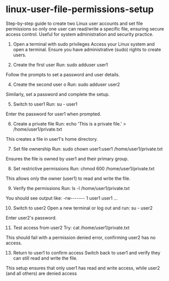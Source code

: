# linux-user-file-permissions-setup
Step-by-step guide to create two Linux user accounts and set file permissions so only one user can read/write a specific file, ensuring secure access control. Useful for system administration and security practice.
1.	Open a terminal with sudo privileges
Access your Linux system and open a terminal.
Ensure you have administrative (sudo) rights to create users.

3.	Create the first user
Run: sudo adduser user1

Follow the prompts to set a password and user details.

4.	Create the second user
o	Run: sudo adduser user2

Similarly, set a password and complete the setup.

5.	Switch to user1
Run: su - user1

Enter the password for user1 when prompted.

6.	Create a private file
Run: echo 'This is a private file.' > /home/user1/private.txt

This creates a file in user1's home directory.

7.	Set file ownership
Run: sudo chown user1:user1 /home/user1/private.txt

Ensures the file is owned by user1 and their primary group.

8.	Set restrictive permissions
Run: chmod 600 /home/user1/private.txt

This allows only the owner (user1) to read and write the file.

9.	Verify the permissions
Run: ls -l /home/user1/private.txt

You should see output like: -rw------- 1 user1 user1 ...

10.	Switch to user2
Open a new terminal or log out and run: su - user2

Enter user2's password.

11.	Test access from user2
Try: cat /home/user1/private.txt

This should fail with a permission denied error, confirming user2 has no access.

13.	Return to user1 to confirm access
Switch back to user1 and verify they can still read and write the file.

This setup ensures that only user1 has read and write access, while user2 (and all others) are denied access
